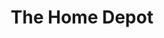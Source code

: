 ---
title: "The Home Depot"
url: /atlanta/the-home-depot-jonesboro-road-southeast/
shop: Baumarkt
---